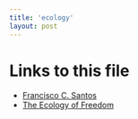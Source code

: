 ```yaml
---
title: 'ecology'
layout: post
---
```




# Links to this file

- [Francisco C. Santos](/francisco_c_santos_instituto_superior_tecnico_ist_universidade_de_lisboa_portugal)
- [The Ecology of Freedom](/20201025010827-the_ecology_of_freedom)
